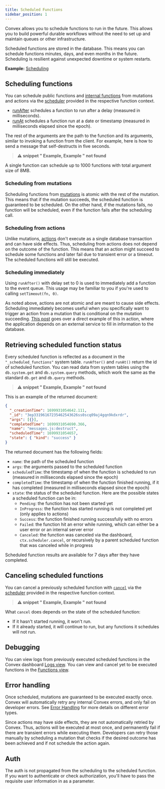 ```yaml
---
title: Scheduled Functions
sidebar_position: 1
---
```



Convex allows you to schedule functions to run in the future. This allows you to
build powerful durable workflows without the need to set up and maintain queues
or other infrastructure.

Scheduled functions are stored in the database. This means you can schedule
functions minutes, days, and even months in the future. Scheduling is resilient
against unexpected downtime or system restarts.

**Example:**
[Scheduling](https://github.com/get-convex/convex-demos/tree/main/scheduling)

## Scheduling functions

You can schedule public functions and
[internal functions](/functions/internal-functions.mdx) from mutations and
actions via the [scheduler](/api/interfaces/server.Scheduler) provided in the
respective function context.

- [runAfter](/api/interfaces/server.Scheduler#runafter) schedules a function to
  run after a delay (measured in milliseconds).
- [runAt](/api/interfaces/server.Scheduler#runat) schedules a function run at a
  date or timestamp (measured in milliseconds elapsed since the epoch).

The rest of the arguments are the path to the function and its arguments,
similar to invoking a function from the client. For example, here is how to send
a message that self-destructs in five seconds.

> **⚠ snippet " Example, Example " not found**

A single function can schedule up to 1000 functions with total argument size of
8MB.

### Scheduling from mutations

Scheduling functions from
[mutations](/functions/mutation-functions.mdx#transactions) is atomic with the
rest of the mutation. This means that if the mutation succeeds, the scheduled
function is guaranteed to be scheduled. On the other hand, if the mutations
fails, no function will be scheduled, even if the function fails after the
scheduling call.

### Scheduling from actions

Unlike mutations, [actions](//docs/functions/actions.mdx) don't execute as a
single database transaction and can have side effects. Thus, scheduling from
actions does not depend on the outcome of the function. This means that an
action might succeed to schedule some functions and later fail due to transient
error or a timeout. The scheduled functions will still be executed.

### Scheduling immediately

Using `runAfter()` with delay set to 0 is used to immediately add a function to
the event queue. This usage may be familiar to you if you're used to calling
`setTimeout(fn, 0)`.

As noted above, actions are not atomic and are meant to cause side effects.
Scheduling immediately becomes useful when you specifically want to trigger an
action from a mutation that is conditional on the mutation succeeding.
[This post](https://stack.convex.dev/pinecone-and-embeddings#kick-off-a-background-action)
goes over a direct example of this in action, where the application depends on
an external service to fill in information to the database.

## Retrieving scheduled function status

Every scheduled function is reflected as a document in the
`"_scheduled_functions"` system table. `runAfter()` and `runAt()` return the id
of scheduled function. You can read data from system tables using the
`db.system.get` and `db.system.query` methods, which work the same as the
standard `db.get` and `db.query` methods.

> **⚠ snippet " Example, Example " not found**

This is an example of the returned document:

```json
{
  "_creationTime": 1699931054642.111,
  "_id": "3ep33196167235462543626ss0scq09aj4gqn9kdxrdr",
  "args": [{}],
  "completedTime": 1699931054690.366,
  "name": "messages.js:destruct",
  "scheduledTime": 1699931054657,
  "state": { "kind": "success" }
}
```

The returned document has the following fields:

- `name`: the path of the scheduled function
- `args`: the arguments passed to the scheduled function
- `scheduledTime`: the timestamp of when the function is scheduled to run
  (measured in milliseconds elapsed since the epoch)
- `completedTime`: the timestamp of when the function finished running, if it
  has completed (measured in milliseconds elapsed since the epoch)
- `state`: the status of the scheduled function. Here are the possible states a
  scheduled function can be in:
  - `Pending`: the function has not been started yet
  - `InProgress`: the function has started running is not completed yet (only
    applies to actions)
  - `Success`: the function finished running successfully with no errors
  - `Failed`: the function hit an error while running, which can either be a
    user error or an internal server error
  - `Canceled`: the function was canceled via the dashboard,
    `ctx.scheduler.cancel`, or recursively by a parent scheduled function that
    was canceled while in progress

Scheduled function results are available for 7 days after they have completed.

## Canceling scheduled functions

You can cancel a previously scheduled function with
[`cancel`](/api/interfaces/server.Scheduler#cancel) via the
[scheduler](/api/interfaces/server.Scheduler) provided in the respective
function context.

> **⚠ snippet " Example, Example " not found**

What `cancel` does depends on the state of the scheduled function:

- If it hasn't started running, it won't run.
- If it already started, it will continue to run, but any functions it schedules
  will not run.

## Debugging

You can view logs from previously executed scheduled functions in the Convex
dashboard [Logs view](/dashboard/deployments/logs.md). You can view and cancel
yet to be executed functions in the
[Functions view](/dashboard/deployments/functions.md).

## Error handling

Once scheduled, mutations are guaranteed to be executed exactly once. Convex
will automatically retry any internal Convex errors, and only fail on developer
errors. See [Error Handling](/functions/error-handling/error-handling.mdx) for
more details on different error types.

Since actions may have side effects, they are not automatically retried by
Convex. Thus, actions will be executed at most once, and permanently fail if
there are transient errors while executing them. Developers can retry those
manually by scheduling a mutation that checks if the desired outcome has been
achieved and if not schedule the action again.

## Auth

The auth is not propagated from the scheduling to the scheduled function. If you
want to authenticate or check authorization, you'll have to pass the requisite
user information in as a parameter.
